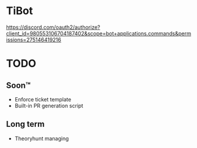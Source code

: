 TiBot
=======

https://discord.com/oauth2/authorize?client_id=980553106704187402&scope=bot+applications.commands&permissions=275146419216


# TODO
## Soon:tm:
- Enforce ticket template
- Built-in PR generation script

## Long term
- Theoryhunt managing
